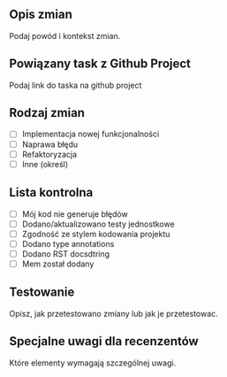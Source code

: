 ## Opis zmian
Podaj powód i kontekst zmian.

## Powiązany task z Github Project
Podaj link do taska na github project

## Rodzaj zmian
- [ ] Implementacja nowej funkcjonalności
- [ ] Naprawa błędu
- [ ] Refaktoryzacja
- [ ] Inne (określ)

## Lista kontrolna
- [ ] Mój kod nie generuje błędów
- [ ] Dodano/aktualizowano testy jednostkowe
- [ ] Zgodność ze stylem kodowania projektu
- [ ] Dodano type annotations
- [ ] Dodano RST docsdtring
- [ ] Mem został dodany

## Testowanie
Opisz, jak przetestowano zmiany lub jak je przetestowac.

## Specjalne uwagi dla recenzentów
Które elementy wymagają szczególnej uwagi.